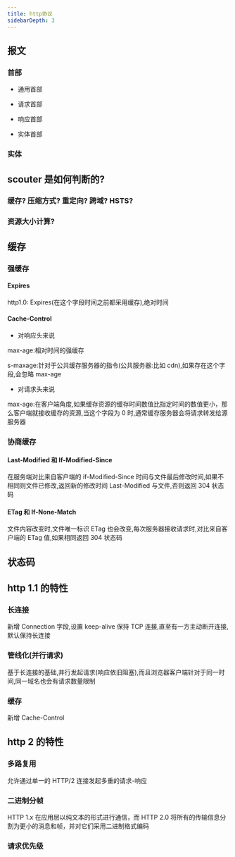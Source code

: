 ```yaml
---
title: http协议
sidebarDepth: 3
---
```


## 报文

### 首部

- 通用首部

- 请求首部

- 响应首部

- 实体首部

### 实体

## scouter 是如何判断的?

### 缓存? 压缩方式? 重定向? 跨域? HSTS?

### 资源大小计算?

## 缓存

### 强缓存

#### Expires

http1.0: Expires(在这个字段时间之前都采用缓存),绝对时间

#### Cache-Control

- 对响应头来说

max-age:相对时间的强缓存

s-maxage:针对于公共缓存服务器的指令(公共服务器:比如 cdn),如果存在这个字段,会忽略 max-age

- 对请求头来说

max-age:在客户端角度,如果缓存资源的缓存时间数值比指定时间的数值更小，那么客户端就接收缓存的资源,当这个字段为 0 时,通常缓存服务器会将请求转发给源服务器

### 协商缓存

#### Last-Modified 和 If-Modified-Since

在服务端对比来自客户端的 if-Modified-Since 时间与文件最后修改时间,如果不相同则文件已修改,返回新的修改时间 Last-Modified 与文件,否则返回 304 状态码

#### ETag 和 If-None-Match

文件内容改变时,文件唯一标识 ETag 也会改变,每次服务器接收请求时,对比来自客户端的 ETag 值,如果相同返回 304 状态码

## 状态码

## http 1.1 的特性

### 长连接

新增 Connection 字段,设置 keep-alive 保持 TCP 连接,直至有一方主动断开连接,默认保持长连接

### 管线化(并行请求)

基于长连接的基础,并行发起请求(响应依旧阻塞),而且浏览器客户端针对于同一时间,同一域名也会有请求数量限制

### 缓存

新增 Cache-Control

## http 2 的特性

### 多路复用

允许通过单一的 HTTP/2 连接发起多重的请求-响应

### 二进制分帧

HTTP 1.x 在应用层以纯文本的形式进行通信，而 HTTP 2.0 将所有的传输信息分割为更小的消息和帧，并对它们采用二进制格式编码

### 请求优先级

